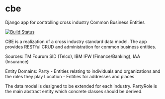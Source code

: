 # cbe
Django app for controlling cross industry Common Business Entities

[![Build Status](http://circleci-badges-max.herokuapp.com/img/Semprini/cbe?token=f5c87c28c73b5351e837a0769c4f8886f4af3314)](https://circleci.com/gh/Semprini/cbe/)

CBE is a realization of a cross industry standard data model. The app provides RESTful CRUD and administration for common business entities.

Sources: TM Fourum SID (Telco), IBM IFW (Finance/Banking), IAA (Insurance)

Entity Domains:
    Party - Entities relating to individuals and organizations and the roles they play
    Location - Entities for addresses and places

The data model is designed to be extended for each industry. PartyRole is the main abstract entity which concrete classes should be derived.


